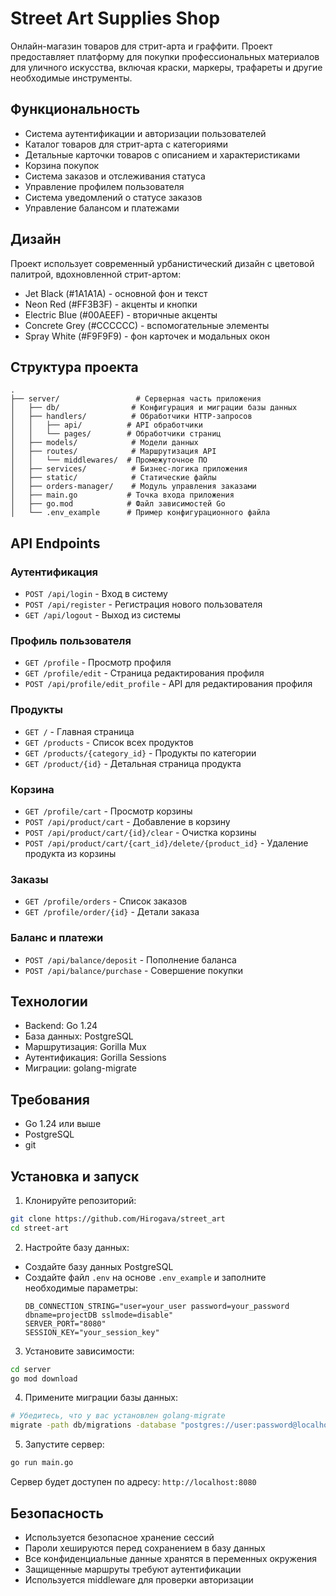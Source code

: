 # Street Art Supplies Shop

Онлайн-магазин товаров для стрит-арта и граффити. Проект предоставляет платформу для покупки профессиональных материалов для уличного искусства, включая краски, маркеры, трафареты и другие необходимые инструменты.

## Функциональность

- Система аутентификации и авторизации пользователей
- Каталог товаров для стрит-арта с категориями
- Детальные карточки товаров с описанием и характеристиками
- Корзина покупок
- Система заказов и отслеживания статуса
- Управление профилем пользователя
- Система уведомлений о статусе заказов
- Управление балансом и платежами

## Дизайн

Проект использует современный урбанистический дизайн с цветовой палитрой, вдохновленной стрит-артом:

- Jet Black (#1A1A1A) - основной фон и текст
- Neon Red (#FF3B3F) - акценты и кнопки
- Electric Blue (#00AEEF) - вторичные акценты
- Concrete Grey (#CCCCCC) - вспомогательные элементы
- Spray White (#F9F9F9) - фон карточек и модальных окон

## Структура проекта

```
.
├── server/                 # Серверная часть приложения
│   ├── db/                # Конфигурация и миграции базы данных
│   ├── handlers/          # Обработчики HTTP-запросов
│   │   ├── api/          # API обработчики
│   │   └── pages/        # Обработчики страниц
│   ├── models/            # Модели данных
│   ├── routes/            # Маршрутизация API
│   │   └── middlewares/  # Промежуточное ПО
│   ├── services/          # Бизнес-логика приложения
│   ├── static/            # Статические файлы
│   ├── orders-manager/    # Модуль управления заказами
│   ├── main.go           # Точка входа приложения
│   ├── go.mod            # Файл зависимостей Go
│   └── .env_example      # Пример конфигурационного файла
```

## API Endpoints

### Аутентификация
- `POST /api/login` - Вход в систему
- `POST /api/register` - Регистрация нового пользователя
- `GET /api/logout` - Выход из системы

### Профиль пользователя
- `GET /profile` - Просмотр профиля
- `GET /profile/edit` - Страница редактирования профиля
- `POST /api/profile/edit_profile` - API для редактирования профиля

### Продукты
- `GET /` - Главная страница
- `GET /products` - Список всех продуктов
- `GET /products/{category_id}` - Продукты по категории
- `GET /product/{id}` - Детальная страница продукта

### Корзина
- `GET /profile/cart` - Просмотр корзины
- `POST /api/product/cart` - Добавление в корзину
- `POST /api/product/cart/{id}/clear` - Очистка корзины
- `POST /api/product/cart/{cart_id}/delete/{product_id}` - Удаление продукта из корзины

### Заказы
- `GET /profile/orders` - Список заказов
- `GET /profile/order/{id}` - Детали заказа

### Баланс и платежи
- `POST /api/balance/deposit` - Пополнение баланса
- `POST /api/balance/purchase` - Совершение покупки

## Технологии

- Backend: Go 1.24
- База данных: PostgreSQL
- Маршрутизация: Gorilla Mux
- Аутентификация: Gorilla Sessions
- Миграции: golang-migrate

## Требования

- Go 1.24 или выше
- PostgreSQL
- git

## Установка и запуск

1. Клонируйте репозиторий:
```bash
git clone https://github.com/Hirogava/street_art
cd street-art
```

2. Настройте базу данных:
- Создайте базу данных PostgreSQL
- Создайте файл `.env` на основе `.env_example` и заполните необходимые параметры:
  ```
  DB_CONNECTION_STRING="user=your_user password=your_password dbname=projectDB sslmode=disable"
  SERVER_PORT="8080"
  SESSION_KEY="your_session_key"
  ```

3. Установите зависимости:
```bash
cd server
go mod download
```

4. Примените миграции базы данных:
```bash
# Убедитесь, что у вас установлен golang-migrate
migrate -path db/migrations -database "postgres://user:password@localhost:5432/projectDB?sslmode=disable" up
```

5. Запустите сервер:
```bash
go run main.go
```

Сервер будет доступен по адресу: `http://localhost:8080`

## Безопасность

- Используется безопасное хранение сессий
- Пароли хешируются перед сохранением в базу данных
- Все конфиденциальные данные хранятся в переменных окружения
- Защищенные маршруты требуют аутентификации
- Используется middleware для проверки авторизации